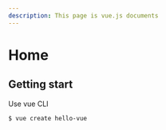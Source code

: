 ```yaml
---
description: This page is vue.js documents
---
```


# Home

## Getting start

Use vue CLI

```
$ vue create hello-vue
```



